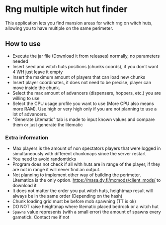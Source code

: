 # Rng multiple witch hut finder

This application lets you find mansion areas for witch rng on witch huts, allowing you to have multiple on the same perimeter.

## How to use

- Execute the jar file (Download it from releases) normally, no parameters needed
- Insert seed and witch huts positions (chunks coords), if you don't want 4 WH just leave it empty
- Insert the maximum amount of players that can load new chunks
- Insert player coordinates, it does not need to be precise, player can move inside the chunk.
- Select the max amount of advancers (dispensers, hoppers, etc.) you are willing to use
- Select the CPU usage profile you want to use (More CPU also means more RAM). Use high or very high only if you are not planning to use a lot of advancers.
- "Generate Litematic" tab is made to input known values and compare them or just generate the litematic

### Extra information
- Max players is the amount of non spectators players that were logged in simultaneously with different chunkmaps since the server restart
- You need to avoid randomticks
- Program does not check if all with huts are in range of the player, if they are not in range it will never find an output.
- Not planning to implement other way of building the perimeter. Litematica is the only option. https://masa.dy.fi/mcmods/client_mods/ to download it
- It does not matter the order you put witch huts, heightmap result will always be in the same order (Depending on the hash)
- Chunk loading grid must be before mob spawning (TT is ok)
- DO NOT raise heightmap where litematic placed bedrock or a witch hut
- `Spawns` value represents (with a small error) the amount of spawns every gametick. Contact me if not